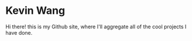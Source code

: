 # Kevin Wang

Hi there! this is my Github site, where I'll aggregate all of the cool projects I have done. 
